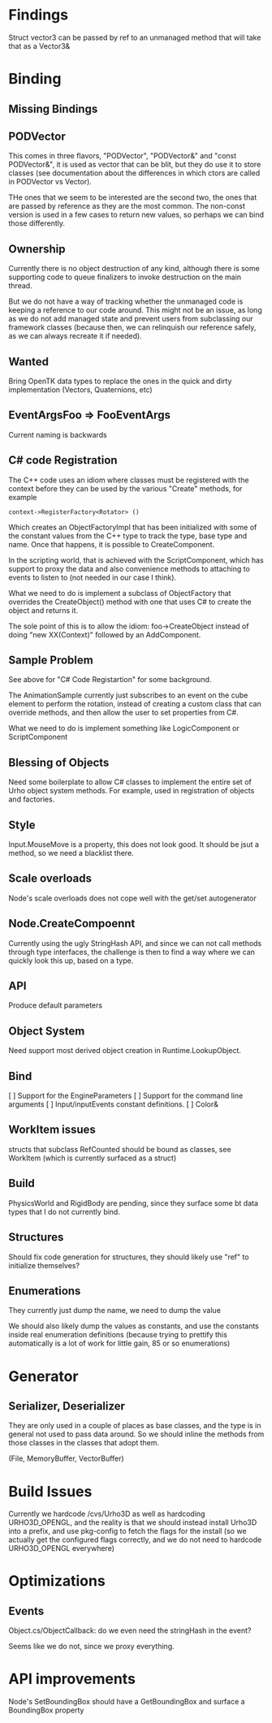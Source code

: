 
Findings
========

Struct vector3 can be passed by ref to an unmanaged method that will take that as a Vector3&

Binding
=======

Missing Bindings
----------------

PODVector
---------

This comes in three flavors, "PODVector<X>", "PODVector<X>&" and
"const PODVector<X>&", it is used as vector that can be blit, but they
do use it to store classes (see documentation about the differences in
which ctors are called in PODVector vs Vector).

THe ones that we seem to be interested are the second two, the ones
that are passed by reference as they are the most common.  The
non-const version is used in a few cases to return new values, so
perhaps we can bind those differently.

Ownership
---------

Currently there is no object destruction of any kind, although there
is some supporting code to queue finalizers to invoke destruction on
the main thread.

But we do not have a way of tracking whether the unmanaged code is
keeping a reference to our code around.  This might not be an issue,
as long as we do not add managed state and prevent users from
subclassing our framework classes (because then, we can relinquish our
reference safely, as we can always recreate it if needed).



Wanted
------
Bring OpenTK data types to replace the ones in the quick and dirty implementation (Vectors, Quaternions, etc)

EventArgsFoo => FooEventArgs
----------------------------

Current naming is backwards

C# code Registration
--------------------

The C++ code uses an idiom where classes must be registered with the
context before they can be used by the various "Create" methods, for example

	context->RegisterFactory<Rotator> ()

Which creates an ObjectFactoryImpl that has been initialized with some
of the constant values from the C++ type to track the type, base type
and name.  Once that happens, it is possible to
CreateComponent<Rotator>.

In the scripting world, that is achieved with the ScriptComponent,
which has support to proxy the data and also convenience methods to 
attaching to events to listen to (not needed in our case I think).

What we need to do is implement a subclass of ObjectFactory that
overrides the CreateObject() method with one that uses C# to create the object and returns it.

The sole point of this is to allow the idiom: foo->CreateObject<XX>
instead of doing "new XX(Context)" followed by an AddComponent.

Sample Problem
--------------

See above for "C# Code Registartion" for some background.

The AnimationSample currently just subscribes to an event on the cube
element to perform the rotation, instead of creating a custom class that 
can override methods, and then allow the user to set properties from C#.

What we need to do is implement something like LogicComponent or ScriptComponent

Blessing of Objects
-------------------

Need some boilerplate to allow C# classes to implement the entire set
of Urho object system methods.  For example, used in registration of
objects and factories.

Style
-----
Input.MouseMove is a property, this does not look good.   It should be jsut a method, so we need a blacklist there.

Scale overloads
---------------

Node's scale overloads does not cope well with the get/set autogenerator

Node.CreateCompoennt
--------------------

Currently using the ugly StringHash API, and since we can not call methods
through type interfaces, the challenge is then to find a way where we can 
quickly look this up, based on a type.

API
---
Produce default parameters

Object System
-------------

Need support most derived object creation in Runtime.LookupObject.

Bind
----
[ ] Support for the EngineParameters
[ ] Support for the command line arguments
[ ] Input/inputEvents constant definitions.
[ ] Color&

WorkItem issues
---------------

structs that subclass RefCounted should be bound as classes, see
WorkItem (which is currently surfaced as a struct)

Build
-----
PhysicsWorld and RigidBody are pending, since they surface some bt data types
that I do not currently bind.

Structures
----------

Should fix code generation for structures, they should likely use
"ref" to initialize themselves?

Enumerations
------------

They currently just dump the name, we need to dump the value

We should also likely dump the values as constants, and use the
constants inside real enumeration definitions (because trying to
prettify this automatically is a lot of work for little gain,
85 or so enumerations)

Generator
=========

Serializer, Deserializer
------------------------
They are only used in a couple of places as base classes, and the type
is in general not used to pass data around.   So we should inline the
methods from those classes in the classes that adopt them.

(File, MemoryBuffer, VectorBuffer)


Build Issues
============

Currently we hardcode /cvs/Urho3D as well as hardcoding URHO3D_OPENGL,
and the reality is that we should instead install Urho3D into a
prefix, and use pkg-config to fetch the flags for the install (so we
actually get the configured flags correctly, and we do not need to
hardcode URHO3D_OPENGL everywhere)


Optimizations
=============

Events
------

Object.cs/ObjectCallback: do we even need the stringHash in the event?

Seems like we do not, since we proxy everything.

API improvements
================

Node's SetBoundingBox should have a GetBoundingBox and surface a BoundingBox property

